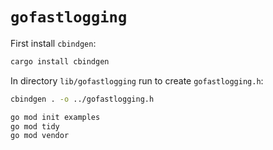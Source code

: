 # `gofastlogging`

First install `cbindgen`:

```bash
cargo install cbindgen
```

In directory `lib/gofastlogging` run to create `gofastlogging.h`:

```bash
cbindgen . -o ../gofastlogging.h
```

```bash
go mod init examples
go mod tidy
go mod vendor
```
